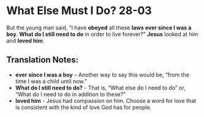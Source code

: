 What Else Must I Do? 28-03
============================


But the young man said, “I have **obeyed** all these **laws** **ever
since I was a boy**. **What do I still need to do** in order to live
forever?” **Jesus** looked at him and **loved him**.

Translation Notes:
------------------

-   **ever since I was a boy** – Another way to say this would be,
“from
    the time I was a child until now.”
-   **What do I still need to do?** - That is, “What else do I need to
    do” or, “What do I need to do in addition to these?”
-   **loved him** - Jesus had compassion on him. Choose a word for love
    that is consistent with the kind of love God has for people.

